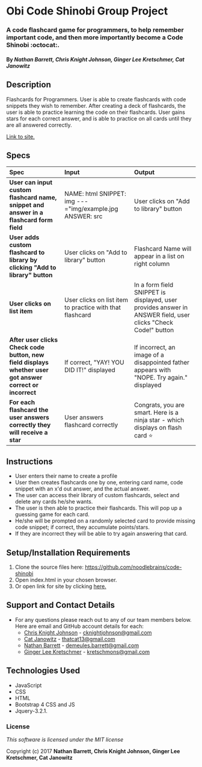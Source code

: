 # Obi Code Shinobi Group Project

### A code flashcard game for programmers, to help remember important code, and then more importantly become a Code Shinobi :octocat:.

#### By _Nathan Barrett, Chris Knight Johnson, Ginger Lee Kretschmer, Cat Janowitz_

## Description

Flashcards for Programmers. User is able to create flashcards with code snippets they wish to remember. After creating a deck of flashcards, the user is able to practice learning the code on their flashcards. User gains stars for each correct answer, and is able to practice on all cards until they are all answered correctly.

 [Link to site.](https://noodlebrains.github.io/code-shinobi)

## Specs
| Spec | Input | Output |
| :-------------     | :------------- | :------------- |
| **User can input custom flashcard name, snippet and answer in a flashcard form field** | NAME: html SNIPPET: img ---="img/example.jpg ANSWER: src | User clicks on "Add to library" button|
| **User adds custom flashcard to library by clicking "Add to library" button** |User clicks on "Add to library" button| Flashcard Name will appear in a list on right column |
|**User clicks on list item**| User clicks on list item to practice with that flashcard| In a form field SNIPPET is displayed, user provides answer in ANSWER field, user clicks "Check Code!" button|
| **After user clicks Check code button, new field displays whether user got answer correct or incorrect**| If correct, "YAY! YOU DID IT!" displayed| If incorrect, an image of a disappointed father appears with "NOPE. Try again." displayed |
| **For each flashcard the user answers correctly they will receive a star** | User answers flashcard correctly | Congrats, you are smart. Here is a ninja star - which displays on flash card :star:|

## Instructions
* User enters their name to create a profile
* User then creates flashcards one by one, entering card name, code snippet with an x'd out answer, and the actual answer.
* The user can access their library of custom flashcards, select and delete any cards he/she wants.
* The user is then able to practice their flashcards. This will pop up a guessing game for each card.
* He/she will be prompted on a randomly selected card to provide missing code snippet; if correct, they accumulate points/stars.
* If they are incorrect they will be able to try again answering that card.

## Setup/Installation Requirements

1. Clone the source files here: https://github.com/noodlebrains/code-shinobi
2. Open index.html in your chosen browser.
3. Or open link for site by clicking [here.](https://noodlebrains.github.io/code-shinobi)

## Support and Contact Details
* For any questions please reach out to any of our team members below. Here are email and GitHub account details for each:
  * [Chris Knight Johnson](https://github.com/noodlebrains) - cknightjohnson@gmail.com
  * [Cat Janowitz](https://github.com/thatcat13) - thatcat13@gmail.com
  * [Nathan Barrett](https://github.com/nathan-barrett) - demeules.barrett@gmail.com
  * [Ginger Lee Kretschmer](https://github.com/gingerlee) - kretschmons@gmail.com

## Technologies Used
* JavaScript
* CSS
* HTML
* Bootstrap 4 CSS and JS
* Jquery-3.2.1.

### License

*This software is licensed under the MIT license*

Copyright (c) 2017 **Nathan Barrett, Chris Knight Johnson, Ginger Lee Kretschmer, Cat Janowitz**
